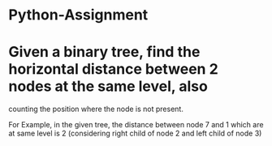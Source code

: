# Python-Assignment
# Given a binary tree, find the horizontal distance between 2 nodes at the same level, also
counting the position where the node is not present.

For Example, in the given tree, the distance between node 7 and 1 which are at same level is 2
(considering right child of node 2 and left child of node 3)
